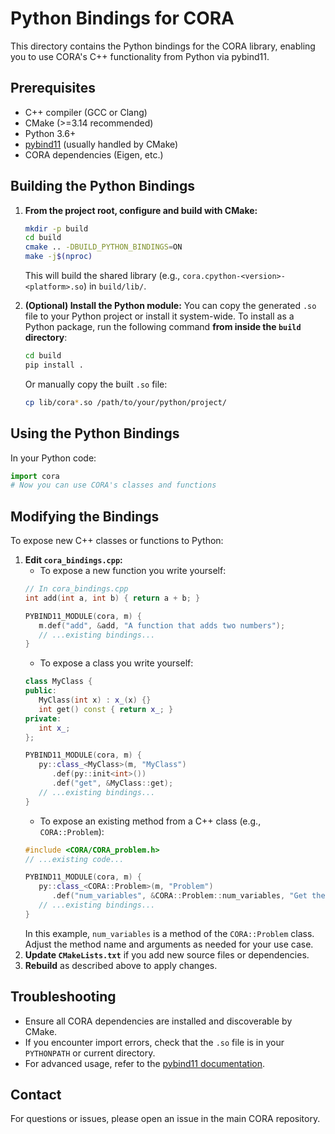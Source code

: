 # Python Bindings for CORA

This directory contains the Python bindings for the CORA library, enabling you to use CORA's C++ functionality from Python via pybind11.

## Prerequisites
- C++ compiler (GCC or Clang)
- CMake (>=3.14 recommended)
- Python 3.6+
- [pybind11](https://github.com/pybind/pybind11) (usually handled by CMake)
- CORA dependencies (Eigen, etc.)

## Building the Python Bindings

1. **From the project root, configure and build with CMake:**

   ```bash
   mkdir -p build
   cd build
   cmake .. -DBUILD_PYTHON_BINDINGS=ON
   make -j$(nproc)
   ```
   This will build the shared library (e.g., `cora.cpython-<version>-<platform>.so`) in `build/lib/`.

2. **(Optional) Install the Python module:**
   You can copy the generated `.so` file to your Python project or install it system-wide.
   To install as a Python package, run the following command **from inside the `build` directory**:
   ```bash
   cd build
   pip install .
   ```
   Or manually copy the built `.so` file:
   ```bash
   cp lib/cora*.so /path/to/your/python/project/
   ```

## Using the Python Bindings

In your Python code:

```python
import cora
# Now you can use CORA's classes and functions
```

## Modifying the Bindings

To expose new C++ classes or functions to Python:

1. **Edit `cora_bindings.cpp`:**
   - To expose a new function you write yourself:
    ```cpp
    // In cora_bindings.cpp
    int add(int a, int b) { return a + b; }

    PYBIND11_MODULE(cora, m) {
       m.def("add", &add, "A function that adds two numbers");
       // ...existing bindings...
    }
    ```
   - To expose a class you write yourself:
    ```cpp
    class MyClass {
    public:
       MyClass(int x) : x_(x) {}
       int get() const { return x_; }
    private:
       int x_;
    };

    PYBIND11_MODULE(cora, m) {
       py::class_<MyClass>(m, "MyClass")
          .def(py::init<int>())
          .def("get", &MyClass::get);
       // ...existing bindings...
    }
    ```
   - To expose an existing method from a C++ class (e.g., `CORA::Problem`):
    ```cpp
    #include <CORA/CORA_problem.h>
    // ...existing code...

    PYBIND11_MODULE(cora, m) {
       py::class_<CORA::Problem>(m, "Problem")
          .def("num_variables", &CORA::Problem::num_variables, "Get the number of variables");
       // ...existing bindings...
    }
    ```
    In this example, `num_variables` is a method of the `CORA::Problem` class. Adjust the method name and arguments as needed for your use case.
2. **Update `CMakeLists.txt`** if you add new source files or dependencies.
3. **Rebuild** as described above to apply changes.

## Troubleshooting
- Ensure all CORA dependencies are installed and discoverable by CMake.
- If you encounter import errors, check that the `.so` file is in your `PYTHONPATH` or current directory.
- For advanced usage, refer to the [pybind11 documentation](https://pybind11.readthedocs.io/en/stable/).

## Contact
For questions or issues, please open an issue in the main CORA repository.
